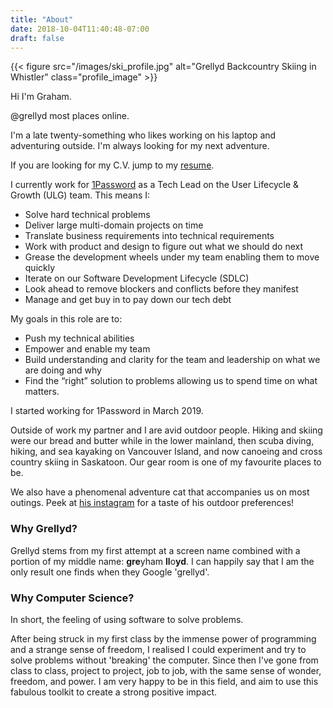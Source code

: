 ```yaml
---
title: "About"
date: 2018-10-04T11:40:48-07:00
draft: false
---
```

{{< figure src="/images/ski_profile.jpg" alt="Grellyd Backcountry Skiing in Whistler" class="profile_image" >}}

Hi I'm Graham. 

@grellyd most places online.

I'm a late twenty-something who likes working on his laptop and adventuring outside. I'm always looking for my next adventure.

If you are looking for my C.V. jump to my [resume](/resume). 

I currently work for [1Password](https://1password.com/) as a Tech Lead on the User Lifecycle & Growth (ULG) team. This means I:
 - Solve hard technical problems
 - Deliver large multi-domain projects on time
 - Translate business requirements into technical requirements
 - Work with product and design to figure out what we should do next
 - Grease the development wheels under my team enabling them to move quickly 
 - Iterate on our Software Development Lifecycle (SDLC)
 - Look ahead to remove blockers and conflicts before they manifest 
 - Manage and get buy in to pay down our tech debt

My goals in this role are to:
 - Push my technical abilities 
 - Empower and enable my team
 - Build understanding and clarity for the team and leadership on what we are doing and why 
 - Find the “right” solution to problems allowing us to spend time on what matters.

I started working for 1Password in March 2019.

Outside of work my partner and I are avid outdoor people. Hiking and skiing were our bread and butter while in the lower mainland, then scuba diving, hiking, and sea kayaking on Vancouver Island, and now canoeing and cross country skiing in Saskatoon. Our gear room is one of my favourite places to be.

We also have a phenomenal adventure cat that accompanies us on most outings. Peek at [his instagram](https://instagram.com/nicholascbrownie) for a taste of his outdoor preferences!

### Why Grellyd?

Grellyd stems from my first attempt at a screen name combined with a portion of my middle name: **gre**yham **ll**o**yd**. I can happily say that I am the only result one finds when they Google 'grellyd'.

### Why Computer Science?

In short, the feeling of using software to solve problems.

After being struck in my first class by the immense power of programming and a strange sense of freedom, I realised I could experiment and try to solve problems without 'breaking' the computer. Since then I've gone from class to class, project to project, job to job, with the same sense of wonder, freedom, and power. I am very happy to be in this field, and aim to use this fabulous toolkit to create a strong positive impact.
